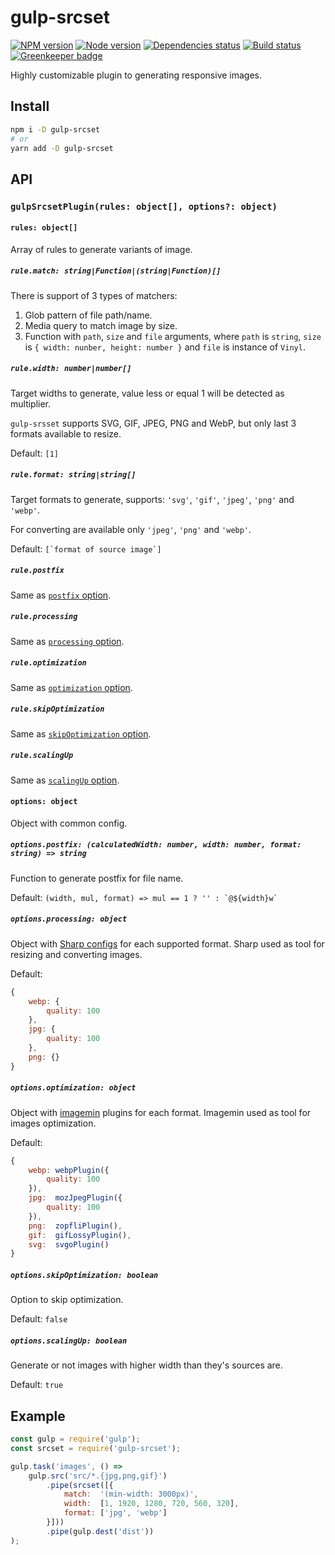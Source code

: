 # gulp-srcset

[![NPM version][npm]][npm-url]
[![Node version][node]][node-url]
[![Dependencies status][deps]][deps-url]
[![Build status][build]][build-url]
[![Greenkeeper badge][greenkeeper]][greenkeeper-url]

[npm]: https://img.shields.io/npm/v/gulp-srcset.svg
[npm-url]: https://npmjs.com/package/gulp-srcset

[node]: https://img.shields.io/node/v/gulp-srcset.svg
[node-url]: https://nodejs.org

[deps]: https://david-dm.org/TrigenSoftware/gulp-srcset.svg
[deps-url]: https://david-dm.org/TrigenSoftware/gulp-srcset

[build]: http://img.shields.io/travis/com/TrigenSoftware/gulp-srcset.svg
[build-url]: https://travis-ci.com/TrigenSoftware/gulp-srcset

[greenkeeper]: https://badges.greenkeeper.io/TrigenSoftware/gulp-srcset.svg
[greenkeeper-url]: https://greenkeeper.io/

Highly customizable plugin to generating responsive images.

## Install

```bash
npm i -D gulp-srcset
# or
yarn add -D gulp-srcset
```

## API

### `gulpSrcsetPlugin(rules: object[], options?: object)`

#### `rules: object[]`

Array of rules to generate variants of image.

##### `rule.match: string|Function|(string|Function)[]`

There is support of 3 types of matchers:

1. Glob pattern of file path/name.
2. Media query to match image by size.
3. Function with `path`, `size` and `file` arguments, where `path` is `string`, `size` is `{ width: nunber, height: number }` and `file` is instance of `Vinyl`.

##### `rule.width: number|number[]`

Target widths to generate, value less or equal 1 will be detected as multiplier.

`gulp-srsset` supports SVG, GIF, JPEG, PNG and WebP, but only last 3 formats available to resize.

Default: `[1]`

##### `rule.format: string|string[]`

Target formats to generate, supports: `'svg'`, `'gif'`, `'jpeg'`, `'png'` and `'webp'`.

For converting are available only `'jpeg'`, `'png'` and `'webp'`.

Default: ```[`format of source image`]```

##### `rule.postfix`

Same as [`postfix` option](#optionspostfix-calculatedwidth-number-width-number-format-string--string).

##### `rule.processing`

Same as [`processing` option](#optionsprocessing-object).

##### `rule.optimization`

Same as [`optimization` option](#optionsoptimization-object).

##### `rule.skipOptimization`

Same as [`skipOptimization` option](#optionsskipoptimization-boolean).

##### `rule.scalingUp`

Same as [`scalingUp` option](#optionsscalingup-boolean).

#### `options: object`

Object with common config.

##### `options.postfix: (calculatedWidth: number, width: number, format: string) => string`

Function to generate postfix for file name.

Default: ```(width, mul, format) => mul == 1 ? '' : `@${width}w` ```

##### `options.processing: object`

Object with [Sharp configs](http://sharp.readthedocs.io/en/stable/api-output/) for each supported format. Sharp used as tool for resizing and converting images.

Default:
```js
{
    webp: {
        quality: 100
    },
    jpg: {
        quality: 100
    },
    png: {}
}
```

##### `options.optimization: object`

Object with [imagemin](https://www.npmjs.com/package/imagemin) plugins for each format. Imagemin used as tool for images optimization.

Default:
```js
{
    webp: webpPlugin({
        quality: 100
    }),
    jpg:  mozJpegPlugin({
        quality: 100
    }),
    png:  zopfliPlugin(),
    gif:  gifLossyPlugin(),
    svg:  svgoPlugin()
}
```

##### `options.skipOptimization: boolean`

Option to skip optimization.

Default: `false`

##### `options.scalingUp: boolean`

Generate or not images with higher width than they's sources are.

Default: `true`

## Example 
```js
const gulp = require('gulp');
const srcset = require('gulp-srcset');

gulp.task('images', () =>
    gulp.src('src/*.{jpg,png,gif}')
        .pipe(srcset([{
            match:  '(min-width: 3000px)',
            width:  [1, 1920, 1280, 720, 560, 320],
            format: ['jpg', 'webp']
        }]))
        .pipe(gulp.dest('dist'))
);
```
